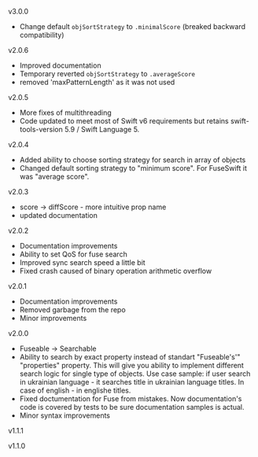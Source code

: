 v3.0.0
* Change default `objSortStrategy` to `.minimalScore` (breaked backward compatibility)

v2.0.6
* Improved documentation
* Temporary reverted `objSortStrategy` to `.averageScore`
* removed 'maxPatternLength' as it was not used

v2.0.5
* More fixes of multithreading
* Code updated to meet most of Swift v6 requirements but retains swift-tools-version 5.9 / Swift Language 5.

v2.0.4
* Added ability to choose sorting strategy for search in array of objects
* Changed default sorting strategy to "minimum score". For FuseSwift it was "average score". 


v2.0.3
* score -> diffScore - more intuitive prop name
* updated documentation

v2.0.2

* Documentation improvements
* Ability to set QoS for fuse search
* Improved sync search speed a little bit
* Fixed crash caused of binary operation arithmetic overflow

v2.0.1

* Documentation improvements
* Removed garbage from the repo
* Minor improvements


v2.0.0

* Fuseable -> Searchable
* Ability to search by exact property instead of standart "Fuseable's'" "properties" property. This will give you ability to implement different search logic for single type of objects. Use case sample: if user search in ukrainian language - it searches title in ukrainian language titles. In case of english - in englishe titles.
* Fixed doctumentation for Fuse from mistakes. Now documentation's code is covered by tests to be sure documentation samples is actual.
* Minor syntax improvements


v1.1.1


v1.1.0
